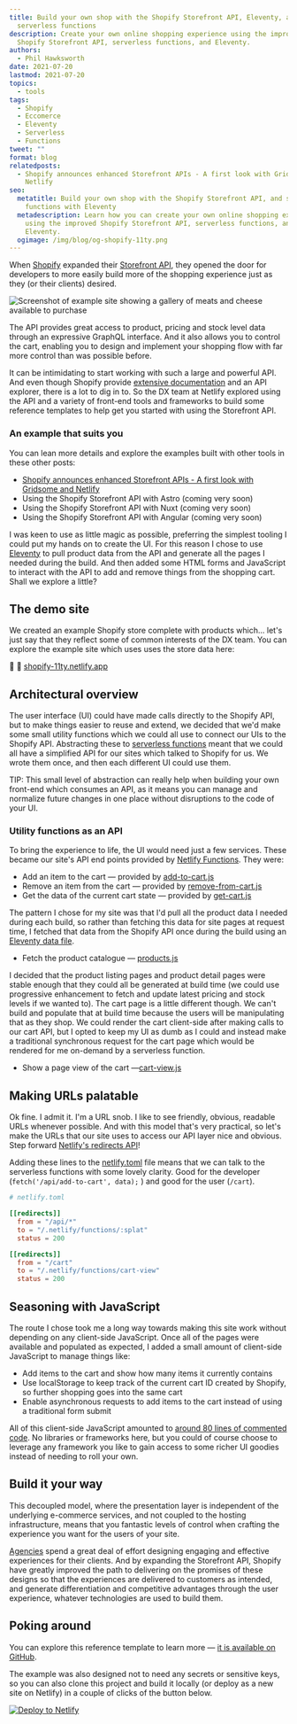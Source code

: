 ```yaml
---
title: Build your own shop with the Shopify Storefront API, Eleventy, and
  serverless functions
description: Create your own online shopping experience using the improved
  Shopify Storefront API, serverless functions, and Eleventy.
authors:
  - Phil Hawksworth
date: 2021-07-20
lastmod: 2021-07-20
topics:
  - tools
tags:
  - Shopify
  - Eccomerce
  - Eleventy
  - Serverless
  - Functions
tweet: ""
format: blog
relatedposts:
  - Shopify announces enhanced Storefront APIs - A first look with Gridsome and
    Netlify
seo:
  metatitle: Build your own shop with the Shopify Storefront API, and serverless
    functions with Eleventy
  metadescription: Learn how you can create your own online shopping experience
    using the improved Shopify Storefront API, serverless functions, and
    Eleventy.
  ogimage: /img/blog/og-shopify-11ty.png
---
```

When [Shopify](https://www.shopify.com/) expanded their [Storefront API](https://shopify.dev/api/storefront), they opened the door for developers to more easily build more of the shopping experience just as they (or their clients) desired.

![Screenshot of example site showing a gallery of meats and cheese available to purchase](/img/blog/shopify-11ty-example-home-page.jpg "Shoperoni - Home page")

The API provides great access to product, pricing and stock level data through an expressive GraphQL interface. And it also allows you to control the cart, enabling you to design and implement your shopping flow with far more control than was possible before.

It can be intimidating to start working with such a large and powerful API. And even though Shopify provide [extensive documentation](https://shopify.dev/api/storefront/getting-started) and an API explorer, there is a lot to dig in to.  So the DX team at Netlify explored using the API and a variety of front-end tools and frameworks to build some reference templates to help get you started with using the Storefront API.

### An example that suits you

You can lean more details and explore the examples built with other tools in these other posts:

* [Shopify announces enhanced Storefront APIs - A first look with Gridsome and Netlify](https://www.netlify.com/blog/2021/07/19/shopify-announces-enhanced-storefront-apis-a-first-look-with-gridsome-and-netlify/?utm_medium=blog&utm_source=netlify&utm_campaign=devex-ph&utm_content=shopify-11ty
)
* Using the Shopify Storefront API with Astro (coming very soon)
* Using the Shopify Storefront API with Nuxt (coming very soon)
* Using the Shopify Storefront API with Angular (coming very soon)

I was keen to use as little magic as possible, preferring the simplest tooling I could put my hands on to create the UI. For this reason I chose to use [Eleventy](https://www.11ty.dev/) to pull product data from the API and generate all the pages I needed during the build. And then added some HTML forms and JavaScript to interact with the API to add and remove things from the shopping cart. Shall we explore a little? 

## The demo site

We created an example Shopify store complete with products which... let's just say that they reflect some of common interests of the DX team. You can explore the example site which uses uses the store data here:

🍖 🧀 [shopify-11ty.netlify.app](https://shopify-11ty.netlify.app/)



## Architectural overview

The user interface (UI) could have made calls directly to the Shopify API, but to make things easier to reuse and extend, we decided that we'd make some small utility functions which we could all use to connect our UIs to the Shopify API. Abstracting these to [serverless functions](https://github.com/philhawksworth/shopify-11ty/tree/main/netlify/functions) meant that we could all have a simplified API for our sites which talked to Shopify for us. We wrote them once, and then each different UI could use them. 

TIP: This small level of abstraction can really help when building your own front-end which consumes an API, as it means you can manage and normalize future changes in one place without disruptions to the code of your UI.

### Utility functions as an API

To bring the experience to life, the UI would need just a few services. These became our site's API end points provided by [Netlify Functions](https://www.netlify.com/products/functions/?utm_medium=blog&utm_source=netlify&utm_campaign=devex-ph&utm_content=shopify-11ty). They were:

* Add an item to the cart — provided by [add-to-cart.js](https://github.com/philhawksworth/shopify-11ty/blob/d32b9823166909e68deeea4a13c7d7ac14b8e999/netlify/functions/add-to-cart.js)
* Remove an item from the cart — provided by [remove-from-cart.js](https://github.com/philhawksworth/shopify-11ty/blob/d32b9823166909e68deeea4a13c7d7ac14b8e999/netlify/functions/remove-from-cart.js) 
* Get the data of the current cart state — provided by [get-cart.js](https://github.com/philhawksworth/shopify-11ty/blob/d32b9823166909e68deeea4a13c7d7ac14b8e999/netlify/functions/get-cart.js)

The pattern I chose for my site was that I'd pull all the product data I needed during each build, so rather than fetching this data for site pages at request time, I fetched that data from the Shopify API once during the build using an [Eleventy data file](https://www.11ty.dev/docs/data-js/).

* Fetch the product catalogue — [products.js](https://github.com/philhawksworth/shopify-11ty/blob/d32b9823166909e68deeea4a13c7d7ac14b8e999/src/site/_data/products.js)

I decided that the product listing pages and product detail pages were stable enough that they could all be generated at build time (we could use progressive enhancement to fetch and update latest pricing and stock levels if we wanted to). The cart page is a little different though. We can't build and populate that at build time because the users will be manipulating that as they shop. We could render the cart client-side after making calls to our cart API, but I opted to keep my UI as dumb as I could and instead make a traditional synchronous request for the cart page which would be rendered for me on-demand by a serverless function.

* Show a page view of the cart —[cart-view.js](https://github.com/philhawksworth/shopify-11ty/blob/d32b9823166909e68deeea4a13c7d7ac14b8e999/netlify/functions/cart-view.js)

## Making URLs palatable

Ok fine. I admit it. I'm a URL snob. I like to see friendly, obvious, readable URLs whenever possible. And with this model that's very practical, so let's make the URLs that our site uses to access our API layer nice and obvious. Step forward [Netlify's redirects API](https://docs.netlify.com/routing/redirects/?utm_medium=blog&utm_source=netlify&utm_campaign=devex-ph&utm_content=shopify-11ty)!

Adding these lines to the [netlify.toml](https://docs.netlify.com/configure-builds/file-based-configuration/) file means that we can talk to the serverless functions with some lovely clarity. Good for the developer (`fetch('/api/add-to-cart', data);` ) and good for the user (`/cart`).

```toml
# netlify.toml

[[redirects]]
  from = "/api/*"
  to = "/.netlify/functions/:splat"
  status = 200

[[redirects]]
  from = "/cart"
  to = "/.netlify/functions/cart-view"
  status = 200
```

## Seasoning with JavaScript

The route I chose took me a long way towards making this site work without depending on any client-side JavaScript. Once all of the pages were available and populated as expected, I added a small amount of client-side JavaScript to manage things like:

* Add items to the cart and show how many items it currently contains
* Use localStorage to keep track of the current cart ID created by Shopify, so further shopping goes into the same cart
* Enable asynchronous requests to add items to the cart instead of using a traditional form submit

All of this client-side JavaScript amounted to [around 80 lines of commented code](https://github.com/philhawksworth/shopify-11ty/blob/main/src/js/shopping-ui.js). No libraries or frameworks here, but you could of course choose to leverage any framework you like to gain access to some richer UI goodies instead of needing to roll your own. 

## Build it your way

This decoupled model, where the presentation layer is independent of the underlying e-commerce services, and not coupled to the hosting infrastructure, means that you fantastic levels of control when crafting the experience you want for the users of your site.

[Agencies](https://www.netlify.com/partners/agency/?utm_medium=blog&utm_source=netlify&utm_campaign=devex-ph&utm_content=shopify-11ty) spend a great deal of effort designing engaging and effective experiences for their clients. And by expanding the Storefront API, Shopify have greatly improved the path to delivering on the promises of these designs so that the experiences are delivered to customers as intended, and generate differentiation and competitive advantages through the user experience, whatever technologies are used to build them.

## Poking around

You can explore this reference template to learn more — [it is available on GitHub](https://github.com/philhawksworth/shopify-11ty). 

The example was also designed not to need any secrets or sensitive keys, so you can also clone this project and build it locally (or deploy as a new site on Netlify) in a couple of clicks of the button below.

[![Deploy to Netlify](https://www.netlify.com/img/deploy/button.svg)](https://app.netlify.com/start/deploy?repository=https://github.com/philhawksworth/shopify-11ty&tm_medium=blog&utm_source=netlify&utm_campaign=devex-ph&utm_content=shopify-11ty)
